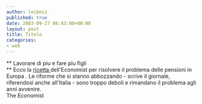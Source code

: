 ```yaml
---
author: leibniz
published: true
date: 2003-09-27 06:43:00+00:00
layout: post
title: Titolo
categories:
- web
---
```


 **   Lavorare di piu e fare piu figli   
** Ecco la  [ ricetta ](http://www.economist.com/opinion/displayStory.cfm?story_id=2085219)dell'Economist per risolvere il problema delle pensioni in Europa . Le riforme che si stanno abbozzando - scrive il giornale, riferendosi anche all'Italia - sono troppo deboli e rimandano il problema agli anni avvenire.   
The Economist

